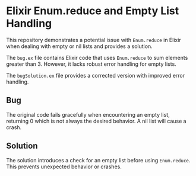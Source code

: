 # Elixir Enum.reduce and Empty List Handling

This repository demonstrates a potential issue with `Enum.reduce` in Elixir when dealing with empty or nil lists and provides a solution.

The `bug.ex` file contains Elixir code that uses `Enum.reduce` to sum elements greater than 3.  However, it lacks robust error handling for empty lists.

The `bugSolution.ex` file provides a corrected version with improved error handling.

## Bug
The original code fails gracefully when encountering an empty list, returning 0 which is not always the desired behavior.  A nil list will cause a crash.

## Solution
The solution introduces a check for an empty list before using `Enum.reduce`. This prevents unexpected behavior or crashes.